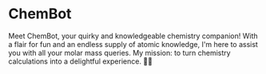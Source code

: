 # ChemBot
Meet ChemBot, your quirky and knowledgeable chemistry companion! With a flair for fun and an endless supply of atomic knowledge, I'm here to assist you with all your molar mass queries. My mission: to turn chemistry calculations into a delightful experience. 🧪💥
